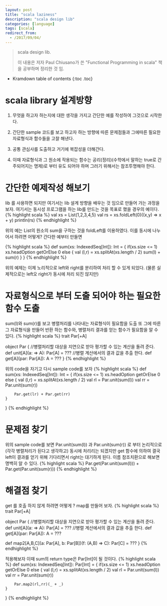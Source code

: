 ```yaml
---
layout: post
title: "scala laziness"
description: "scala design lib"
categories: [language]
tags: [scala]
redirect_from:
  - /2017/09/04/
---
```


> scala design lib.
>
> 이 내용은 저자 Paul Chiusano가 쓴 "Functional Programming in scala" 책을 공부하며 정리한 것 임.

* Kramdown table of contents
{:toc .toc}

# scala library 설계방향

1. 무엇을 하고자 하는지에 대한 생각을 가지고 간단한 예를 작성하여 그것으로 시작한다.

2. 간단한 sample 코드를 보고 하고자 하는 방향에 따른 문제점들과 그에따른 필요한 자료형식과 함수들을 고찰 해낸다.

3. 공통 관심사를 도출하고 거기에 복잡성을 더해간다.

4. 이때 자료형식과 그 원소에 작용되는 함수는 공리(정리)(수학에서 말하는 true로 간주되어지는 명제)로 부터 유도 되어야 하며 그러기 위해서는 참조투명해야 한다.


# 간단한 예제작성 해보기

lib 를 사용하면 되지만 여기서는 lib 설계 방향을 배우는 것 임으로 만들어 가는 과정을 보자.
여기서는 동시성 프로그램을 하는 lib를 만드는 것을 목표로 했을 경우의 예이다.
{% highlight scala %}
val xs = List(1,2,3,4,5)
val rs = xs.foldLeft(0)((x,y) => x + y)
println(rs)
{% endhighlight %}

위의 예는 List의 원소의 sum을 구하는 것을 foldLeft를 이용하였다.
이를 동시에 나누어서 하려면 어떻게? 간다한 예부터 만들면

{% highlight scala %}
def sum(xs: IndexedSeq[Int]): Int = {
    if(xs.size  <= 1) xs.headOption getOrElse 0
    else {
        val (l,r) = xs.splitAt(xs.length / 2)
        sum(l) + sum(r)
    }
}
{% endhighlight %}

위의 예제는 이제 노리적으로 left와 right를 분리하여 처리 할 수 있게 되었다.
(물론 실제적으로는 left오 right가 동시에 처리 되진 않지만)

# 자료형식으로 부터 도출 되어야 하는 필요한 함수 도출
sum(l)와 sum(r)를 보고 병렬처리를 나타내는 자료형식이 필요함을 도출 또 그에 따른 그 자료형식을 만들어 반환 하는 함수와, 병렬처리 결과를 얻는 함수가 필요함을 알 수 있다.
{% highlight scala %}
trait Par[+A]

object Par {
  //병렬처리할 대상을 지연으로 받아 평가할 수 있는 계산을 돌려 준다.
  def unit[A](a: => A): Par[A] = ???
  //병렬 계산에서의 결과 값을 추출 한다.
  def get[A](par: Par[A]): A = ???
}
{% endhighlight %}

위의 code을 자기고 다시 sample code를 보자
{% highlight scala %}
def sum(xs: IndexedSeq[Int]): Int = {
    if(xs.size  <= 1) xs.headOption getOrElse 0
    else {
        val (l,r) = xs.splitAt(xs.length / 2)
        val rl = Par.unit(sum(l))
        val rr = Par.unit(sum(r))

        Par.get(lr) + Par.get(rr)
    }
}
{% endhighlight %}

# 문제점 찾기
위의 sample code를 보면 Par.unit(sum(l)) 과 Par.unit(sum(r)) 로 부터 논리적으로
(각각 병렬처리가 된다고 생각하고) 동시에 처리리는 되겠지만 get 함수에 의하여 결국 left이 결과를 얻기 위해 기다리면서 right는 대기하게 된다. 이름 참조치환으로 해보면 명백히 알 수 있다.
{% highlight scala %}
Par.get(Par.unit(sum(l))) + Par.get(Par.unit(sum(r)))
{% endhighlight %}

# 해결점 찾기
get 를 호출 하지 않게 하려면 어떻게 ?
map를 만들어 보자.
{% highlight scala %}
trait Par[+A]

object Par {
  //병렬처리할 대상을 지연으로 받아 평가할 수 있는 계산을 돌려 준다.
  def unit[A](a: => A): Par[A] = ???
  //병렬 계산에서의 결과 값을 추출 한다.
  def get[A](par: Par[A]): A = ???

  def map2[A,B,C](a: Par[A], b: Par[B])(f: (A,B) => C): Par[C] = ???
}
{% endhighlight %}

적용해보자 이때 sum의 return type은 Par[Int]이 될 것이다.
{% highlight scala %}
def sum(xs: IndexedSeq[Int]): Par[Int] = {
    if(xs.size  <= 1) xs.headOption getOrElse 0
    else {
        val (l,r) = xs.splitAt(xs.length / 2)
        val rl = Par.unit(sum(l))
        val rr = Par.unit(sum(r))

        Par.map2(rl,rr)(_ + _)
    }
}
{% endhighlight %}

[^1]: This is a footnote.

[kramdown]: https://kramdown.gettalong.org/
[Simple Texture]: https://github.com/yizeng/jekyll-theme-simple-texture